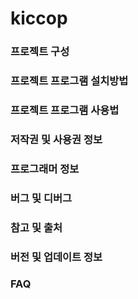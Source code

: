 # kiccop


### 프로젝트 구성
### 프로젝트 프로그램 설치방법
### 프로젝트 프로그램 사용법
### 저작권 및 사용권 정보 
### 프로그래머 정보 
### 버그 및 디버그
### 참고 및 출처
### 버전 및 업데이트 정보
### FAQ
